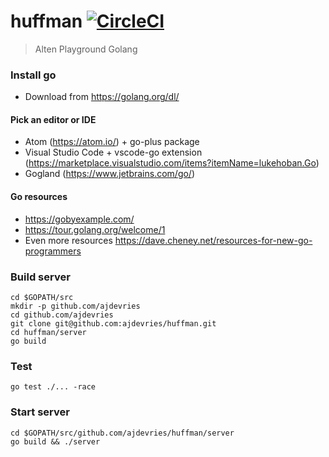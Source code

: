 # huffman [![CircleCI](https://circleci.com/gh/ajdevries/huffman.svg?style=svg)](https://circleci.com/gh/ajdevries/huffman)
> Alten Playground Golang



### Install go
- Download from https://golang.org/dl/

#### Pick an editor or IDE
- Atom (https://atom.io/) + go-plus package
- Visual Studio Code + vscode-go extension (https://marketplace.visualstudio.com/items?itemName=lukehoban.Go)
- Gogland (https://www.jetbrains.com/go/)

#### Go resources
- https://gobyexample.com/
- https://tour.golang.org/welcome/1
- Even more resources https://dave.cheney.net/resources-for-new-go-programmers

### Build server

```
cd $GOPATH/src
mkdir -p github.com/ajdevries
cd github.com/ajdevries
git clone git@github.com:ajdevries/huffman.git
cd huffman/server
go build
```

### Test

```
go test ./... -race
```

### Start server

```
cd $GOPATH/src/github.com/ajdevries/huffman/server
go build && ./server
```
